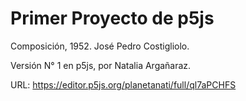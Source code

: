 # Primer Proyecto de p5js

Composición, 1952. José Pedro Costigliolo.

Versión N° 1 en p5js, por Natalia Argañaraz.

URL: https://editor.p5js.org/planetanati/full/ql7aPCHFS
